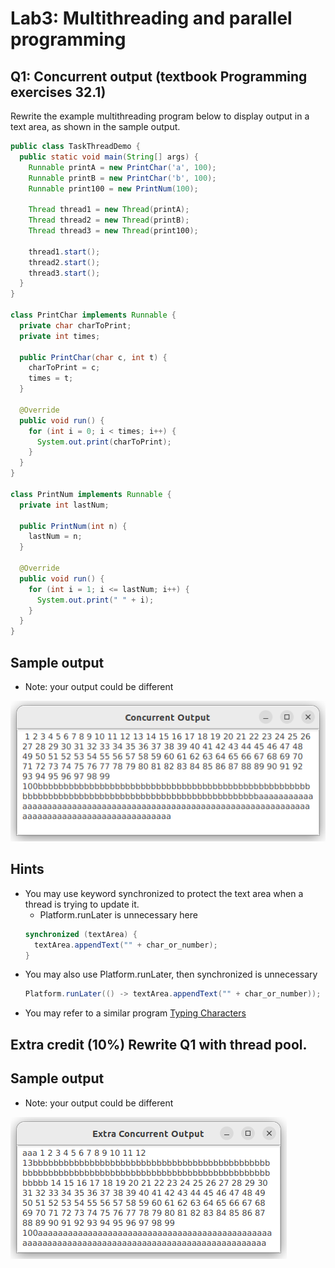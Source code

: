# Lab3: Multithreading and parallel programming

## Q1: Concurrent output (textbook Programming exercises 32.1)

Rewrite the example multithreading program below to display output in a text area, as
shown in the sample output.

```java
public class TaskThreadDemo {
  public static void main(String[] args) {
    Runnable printA = new PrintChar('a', 100);
    Runnable printB = new PrintChar('b', 100);
    Runnable print100 = new PrintNum(100);

    Thread thread1 = new Thread(printA);
    Thread thread2 = new Thread(printB);
    Thread thread3 = new Thread(print100);

    thread1.start();
    thread2.start();
    thread3.start();
  }
}

class PrintChar implements Runnable {
  private char charToPrint;
  private int times;

  public PrintChar(char c, int t) {
    charToPrint = c;
    times = t;
  }

  @Override
  public void run() {
    for (int i = 0; i < times; i++) {
      System.out.print(charToPrint);
    }
  }
}

class PrintNum implements Runnable {
  private int lastNum;

  public PrintNum(int n) {
    lastNum = n;
  }

  @Override
  public void run() {
    for (int i = 1; i <= lastNum; i++) {
      System.out.print(" " + i);
    }
  }
}
```

Sample output
---
- Note: your output could be different

![concurrent output](./images/concurrentOutput.png)

Hints
---
- You may use keyword synchronized to protect the text area when a thread is trying to update it.
  - Platform.runLater is unnecessary here
  ```java
  synchronized (textArea) {
    textArea.appendText("" + char_or_number); 
  }
  ```
- You may also use Platform.runLater, then synchronized is unnecessary
  ```java
  Platform.runLater(() -> textArea.appendText("" + char_or_number));
  ```
- You may refer to a similar program [Typing Characters](./demos/TypeCharacter.java)

## Extra credit (10%) Rewrite Q1 with thread pool.

Sample output
---
- Note: your output could be different

![extra concurrent output](./images/extraConcurrent.png)